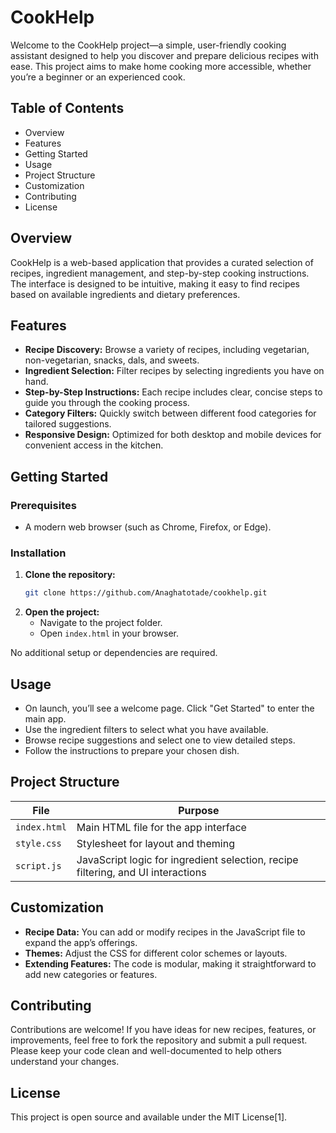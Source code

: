 # CookHelp

Welcome to the CookHelp project—a simple, user-friendly cooking assistant designed to help you discover and prepare delicious recipes with ease. This project aims to make home cooking more accessible, whether you’re a beginner or an experienced cook.

## Table of Contents

- Overview
- Features
- Getting Started
- Usage
- Project Structure
- Customization
- Contributing
- License

## Overview

CookHelp is a web-based application that provides a curated selection of recipes, ingredient management, and step-by-step cooking instructions. The interface is designed to be intuitive, making it easy to find recipes based on available ingredients and dietary preferences.

## Features

- **Recipe Discovery:** Browse a variety of recipes, including vegetarian, non-vegetarian, snacks, dals, and sweets.
- **Ingredient Selection:** Filter recipes by selecting ingredients you have on hand.
- **Step-by-Step Instructions:** Each recipe includes clear, concise steps to guide you through the cooking process.
- **Category Filters:** Quickly switch between different food categories for tailored suggestions.
- **Responsive Design:** Optimized for both desktop and mobile devices for convenient access in the kitchen.

## Getting Started

### Prerequisites

- A modern web browser (such as Chrome, Firefox, or Edge).

### Installation

1. **Clone the repository:**
   ```bash
   git clone https://github.com/Anaghatotade/cookhelp.git
   ```
2. **Open the project:**
   - Navigate to the project folder.
   - Open `index.html` in your browser.

No additional setup or dependencies are required.

## Usage

- On launch, you’ll see a welcome page. Click "Get Started" to enter the main app.
- Use the ingredient filters to select what you have available.
- Browse recipe suggestions and select one to view detailed steps.
- Follow the instructions to prepare your chosen dish.

## Project Structure

| File         | Purpose                                      |
|--------------|----------------------------------------------|
| `index.html` | Main HTML file for the app interface         |
| `style.css`  | Stylesheet for layout and theming            |
| `script.js`  | JavaScript logic for ingredient selection, recipe filtering, and UI interactions |

## Customization

- **Recipe Data:** You can add or modify recipes in the JavaScript file to expand the app’s offerings.
- **Themes:** Adjust the CSS for different color schemes or layouts.
- **Extending Features:** The code is modular, making it straightforward to add new categories or features.

## Contributing

Contributions are welcome! If you have ideas for new recipes, features, or improvements, feel free to fork the repository and submit a pull request. Please keep your code clean and well-documented to help others understand your changes.

## License

This project is open source and available under the MIT License[1].
